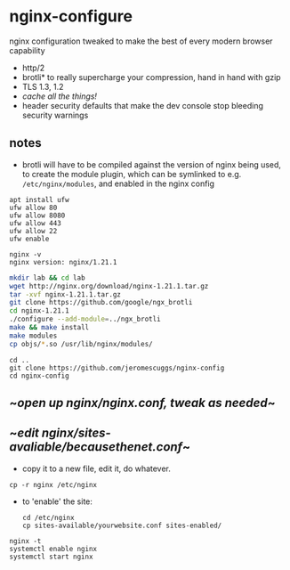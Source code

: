 # nginx-configure

nginx configuration tweaked to make the best of every modern browser capability
- http/2
- brotli* to really supercharge your compression, hand in hand with gzip
- TLS 1.3, 1.2
- *cache all the things!*
- header security defaults that make the dev console stop bleeding security warnings 

## notes
- brotli will have to be compiled against the version of nginx being used, to create the module plugin, which can be symlinked to e.g. `/etc/nginx/modules`, and enabled in the nginx config
```
apt install ufw
ufw allow 80
ufw allow 8080
ufw allow 443
ufw allow 22 
ufw enable
```

```
nginx -v
nginx version: nginx/1.21.1
```

```bash
mkdir lab && cd lab
wget http://nginx.org/download/nginx-1.21.1.tar.gz
tar -xvf nginx-1.21.1.tar.gz
git clone https://github.com/google/ngx_brotli
cd nginx-1.21.1
./configure --add-module=../ngx_brotli
make && make install
make modules
cp objs/*.so /usr/lib/nginx/modules/
```
```
cd ..
git clone https://github.com/jeromescuggs/nginx-config
cd nginx-config
```
## \~*open up nginx/nginx.conf, tweak as needed*\~

## \~*edit nginx/sites-avaliable/becausethenet.conf*\~
- copy it to a new file, edit it, do whatever. 

```
cp -r nginx /etc/nginx
```
- to 'enable' the site:
  ```
  cd /etc/nginx
  cp sites-available/yourwebsite.conf sites-enabled/
  ```
```
nginx -t
systemctl enable nginx 
systemctl start nginx
```

